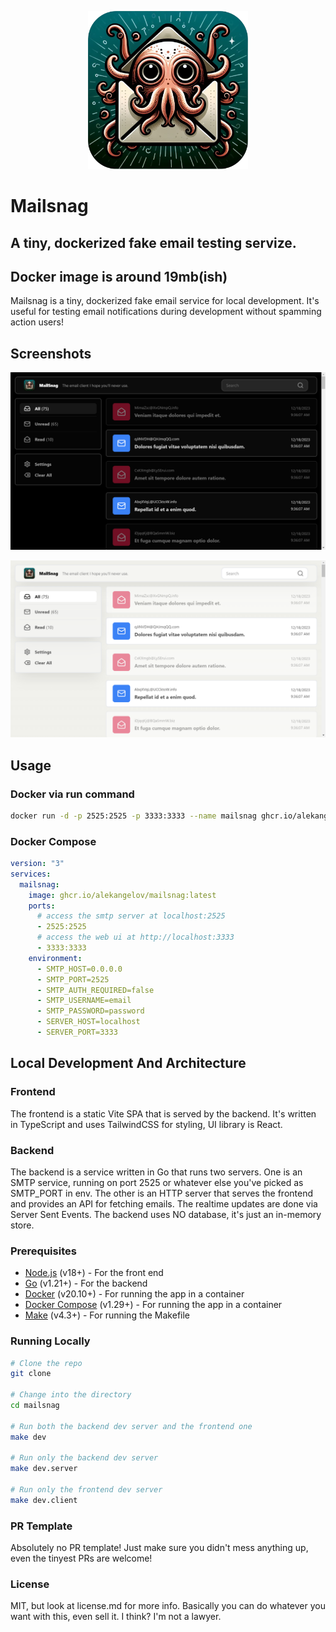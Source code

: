 <p align="center">
  <img src="https://raw.githubusercontent.com/alekangelov/mailsnag/main/apps/clientx/public/icon.png" style="max-width:256px;">
</p>

# Mailsnag

## A tiny, dockerized fake email testing servize.

## Docker image is around 19mb(ish)

Mailsnag is a tiny, dockerized fake email service for local development. It's
useful for testing email notifications during development without spamming
action users!

## Screenshots

![Screenshot of MailSnag in Dark Mode](https://raw.githubusercontent.com/alekangelov/mailsnag/main/screenshot_dark.png)

![Screenshot of Mailsnag in Light Mode](https://raw.githubusercontent.com/alekangelov/mailsnag/main/screenshot_light.png)

## Usage

### Docker via run command

```bash
docker run -d -p 2525:2525 -p 3333:3333 --name mailsnag ghcr.io/alekangelov/mailsnag
```

### Docker Compose

```yaml
version: "3"
services:
  mailsnag:
    image: ghcr.io/alekangelov/mailsnag:latest
    ports:
      # access the smtp server at localhost:2525
      - 2525:2525
      # access the web ui at http://localhost:3333
      - 3333:3333
    environment:
      - SMTP_HOST=0.0.0.0
      - SMTP_PORT=2525
      - SMTP_AUTH_REQUIRED=false
      - SMTP_USERNAME=email
      - SMTP_PASSWORD=password
      - SERVER_HOST=localhost
      - SERVER_PORT=3333
```

## Local Development And Architecture

### Frontend

The frontend is a static Vite SPA that is served by the backend. It's written in
TypeScript and uses TailwindCSS for styling, UI library is React.

### Backend

The backend is a service written in Go that runs two servers.
One is an SMTP service, running on port 2525 or whatever else you've picked as SMTP_PORT in env.
The other is an HTTP server that serves the frontend and provides an API for fetching emails.
The realtime updates are done via Server Sent Events.
The backend uses NO database, it's just an in-memory store.

### Prerequisites

- [Node.js](https://nodejs.org/en/) (v18+) - For the front end
- [Go](https://golang.org/) (v1.21+) - For the backend
- [Docker](https://www.docker.com/) (v20.10+) - For running the app in a container
- [Docker Compose](https://docs.docker.com/compose/) (v1.29+) - For running the app in a container
- [Make](https://www.gnu.org/software/make/) (v4.3+) - For running the Makefile

### Running Locally

```bash
# Clone the repo
git clone

# Change into the directory
cd mailsnag

# Run both the backend dev server and the frontend one
make dev

# Run only the backend dev server
make dev.server

# Run only the frontend dev server
make dev.client
```

### PR Template

Absolutely no PR template! Just make sure you didn't mess anything up, even the tinyest PRs are welcome!

### License

MIT, but look at license.md for more info. Basically you can do whatever you want with this, even sell it. I think? I'm not a lawyer.
